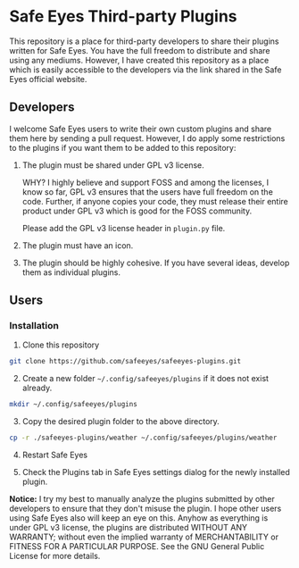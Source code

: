 # Safe Eyes Third-party Plugins

This repository is a place for third-party developers to share their plugins written for Safe Eyes. You have the full freedom to distribute and share using any mediums. However, I have created this repository as a place which is easily accessible to the developers via the link shared in the Safe Eyes official website.

## Developers

I welcome Safe Eyes users to write their own custom plugins and share them here by sending a pull request. However, I do apply some restrictions to the plugins if you want them to be added to this repository:

1. The plugin must be shared under GPL v3 license.

    WHY? I highly believe and support FOSS and among the licenses, I know so far, GPL v3 ensures that the users have full freedom on the code. Further, if anyone copies your code, they must release their entire product under GPL v3 which is good for the FOSS community.

    Please add the GPL v3 license header in `plugin.py` file.

2. The plugin must have an icon.

3. The plugin should be highly cohesive. If you have several ideas, develop them as individual plugins.

## Users

### Installation

1. Clone this repository

```sh
git clone https://github.com/safeeyes/safeeyes-plugins.git
```

2. Create a new folder `~/.config/safeeyes/plugins` if it does not exist already.

```sh
mkdir ~/.config/safeeyes/plugins
```

3. Copy the desired plugin folder to the above directory.

```sh
cp -r ./safeeyes-plugins/weather ~/.config/safeeyes/plugins/weather
```

4. Restart Safe Eyes

5. Check the Plugins tab in Safe Eyes settings dialog for the newly installed plugin.

**Notice:**
I try my best to manually analyze the plugins submitted by other developers to ensure that they don't misuse the plugin. I hope other users using Safe Eyes also will keep an eye on this. Anyhow as everything is under GPL v3 license, the plugins are distributed WITHOUT ANY WARRANTY; without even the implied warranty of MERCHANTABILITY or FITNESS FOR A PARTICULAR PURPOSE.  See the GNU General Public License for more details.

